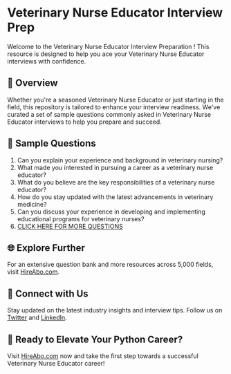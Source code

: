 # Veterinary Nurse Educator Interview Prep

Welcome to the Veterinary Nurse Educator Interview Preparation ! This resource is designed to help you ace your Veterinary Nurse Educator interviews with confidence.

## 🚀 Overview

Whether you're a seasoned Veterinary Nurse Educator or just starting in the field, this repository is tailored to enhance your interview readiness. We've curated a set of sample questions commonly asked in Veterinary Nurse Educator interviews to help you prepare and succeed.

## 📝 Sample Questions

1. Can you explain your experience and background in veterinary nursing?
2. What made you interested in pursuing a career as a veterinary nurse educator?
3. What do you believe are the key responsibilities of a veterinary nurse educator?
4. How do you stay updated with the latest advancements in veterinary medicine?
5. Can you discuss your experience in developing and implementing educational programs for veterinary nurses?
6. [CLICK HERE FOR MORE QUESTIONS](https://hireabo.com/job/24_1_15/Veterinary%20Nurse%20Educator)

## 🌐 Explore Further

For an extensive question bank and more resources across 5,000 fields, visit [HireAbo.com](https://www.hireabo.com).

## 📱 Connect with Us

Stay updated on the latest industry insights and interview tips. Follow us on [Twitter](https://twitter.com/hireabo) and [LinkedIn](https://www.linkedin.com/in/hire-abo-3609972a8/).

## 🚀 Ready to Elevate Your Python Career?

Visit [HireAbo.com](https://www.hireabo.com) now and take the first step towards a successful Veterinary Nurse Educator career!